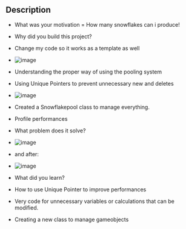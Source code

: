 ## <Snow Flake Generator>

## Description

- What was your motivation = How many snowflakes can i produce!
- Why did you build this project?
- Change my code so it works as a template as well
- ![image](https://github.com/robbyseguin/Snow-Flake-Generator/assets/100798593/b03cd4e4-8736-4e09-b115-ca4308a22bb0)

- Understanding the proper way of using the pooling system
- Using Unique Pointers to prevent unnecessary new and deletes
- ![image](https://github.com/robbyseguin/Snow-Flake-Generator/assets/100798593/1d7424b9-5d7f-4cb9-8111-dda511738256)

- Created a Snowflakepool class to manage everything.
- Profile performances
  
- What problem does it solve?
- ![image](https://github.com/robbyseguin/Snow-Flake-Generator/assets/100798593/f911c300-b8fb-40bb-a7a2-d2c422d260ef)

- and after:

- ![image](https://github.com/robbyseguin/Snow-Flake-Generator/assets/100798593/6d0ee4c6-cbe8-4e5f-97f0-7dc21d0f1529)


  
- What did you learn?
- How to use Unique Pointer to improve performances
- Very code for unnecessary variables or calculations that can be modified.
- Creating a new class to manage gameobjects
